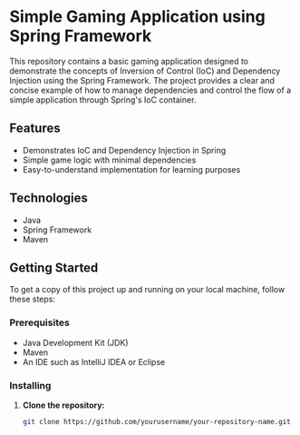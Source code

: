 # Simple Gaming Application using Spring Framework

This repository contains a basic gaming application designed to demonstrate the concepts of Inversion of Control (IoC) and Dependency Injection using the Spring Framework. The project provides a clear and concise example of how to manage dependencies and control the flow of a simple application through Spring's IoC container.

## Features

- Demonstrates IoC and Dependency Injection in Spring
- Simple game logic with minimal dependencies
- Easy-to-understand implementation for learning purposes

## Technologies

- Java
- Spring Framework
- Maven

## Getting Started

To get a copy of this project up and running on your local machine, follow these steps:

### Prerequisites

- Java Development Kit (JDK)
- Maven
- An IDE such as IntelliJ IDEA or Eclipse

### Installing

1. **Clone the repository:**
   ```bash
   git clone https://github.com/yourusername/your-repository-name.git
